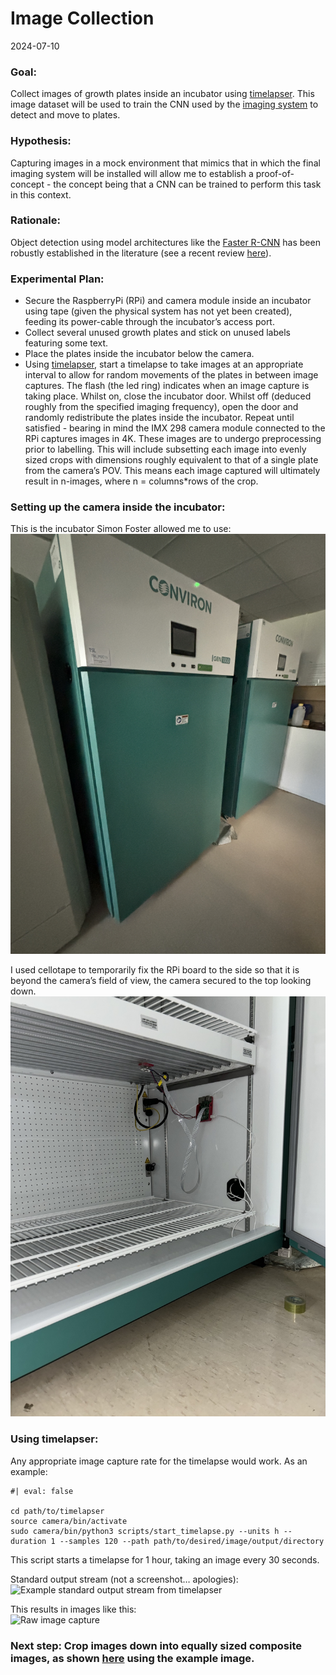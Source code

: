 # Image Collection

2024-07-10

### Goal: 

Collect images of growth plates inside an incubator using
[timelapser](https://github.com/SamuelClucas/SC_TSL_09092024_timelapser).
This image dataset will be used to train the CNN used by the [imaging
system](https://github.com/SamuelClucas/SC_TSL_06082024_imaging_system_design)
to detect and move to plates.  

### Hypothesis: 

Capturing images in a mock environment that mimics that in which the
final imaging system will be installed will allow me to establish a
proof-of-concept - the concept being that a CNN can be trained to
perform this task in this context.  

### Rationale: 

Object detection using model architectures like the [Faster
R-CNN](https://arxiv.org/pdf/1506.01497) has been robustly established
in the literature (see a recent review
[here](https://www.sciencedirect.com/science/article/pii/S1051200422004298)).  

### Experimental Plan: 

- Secure the RaspberryPi (RPi) and camera module inside an incubator
  using tape (given the physical system has not yet been created),
  feeding its power-cable through the incubator’s access port.  
- Collect several unused growth plates and stick on unused labels
  featuring some text.  
- Place the plates inside the incubator below the camera.  
- Using
  [timelapser](https://github.com/SamuelClucas/SC_TSL_09092024_timelapser),
  start a timelapse to take images at an appropriate interval to allow
  for random movements of the plates in between image captures. The
  flash (the led ring) indicates when an image capture is taking place.
  Whilst on, close the incubator door. Whilst off (deduced roughly from
  the specified imaging frequency), open the door and randomly
  redistribute the plates inside the incubator. Repeat until satisfied -
  bearing in mind the IMX 298 camera module connected to the RPi
  captures images in 4K. These images are to undergo preprocessing prior
  to labelling. This will include subsetting each image into evenly
  sized crops with dimensions roughly equivalent to that of a single
  plate from the camera’s POV. This means each image captured will
  ultimately result in n-images, where n = columns\*rows of the crop.  

### Setting up the camera inside the incubator: 

This is the incubator Simon Foster allowed me to use:  
![Incubator](images/incubator.jpeg)  

I used cellotape to temporarily fix the RPi board to the side so that it
is beyond the camera’s field of view, the camera secured to the top
looking down.  
![Mock-setup](images/setup.jpeg)  

### Using timelapser: 

Any appropriate image capture rate for the timelapse would work. As an
example:  

``` {bash}
#| eval: false

cd path/to/timelapser
source camera/bin/activate 
sudo camera/bin/python3 scripts/start_timelapse.py --units h --duration 1 --samples 120 --path path/to/desired/image/output/directory
```

This script starts a timelapse for 1 hour, taking an image every 30
seconds.  

Standard output stream (not a screenshot… apologies):  
![Example standard output stream from
timelapser](images/timelapser.jpeg)  

This results in images like this:  
![Raw image capture](images/raw_example.png)  

### Next step: Crop images down into equally sized composite images, as shown [here](images/downsized/) using the example image.
